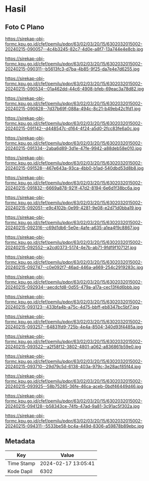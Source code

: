 # Hasil

## Foto C Plano

https://sirekap-obj-formc.kpu.go.id/cfef/pemilu/pdpr/63/02/03/20/15/6302032015002-20240215-090057--4c4b3245-82c7-4d0e-a8f7-13a744e4e8cb.jpg

https://sirekap-obj-formc.kpu.go.id/cfef/pemilu/pdpr/63/02/03/20/15/6302032015002-20240215-090311--b5613fc3-d7ba-4b85-9f25-da7e4e7d6255.jpg

https://sirekap-obj-formc.kpu.go.id/cfef/pemilu/pdpr/63/02/03/20/15/6302032015002-20240215-090534--01a462dd-44c6-4908-bfeb-69eac3a78d82.jpg

https://sirekap-obj-formc.kpu.go.id/cfef/pemilu/pdpr/63/02/03/20/15/6302032015002-20240215-090828--7d37b69f-088a-494c-8c21-b49eb42c1fd1.jpg

https://sirekap-obj-formc.kpu.go.id/cfef/pemilu/pdpr/63/02/03/20/15/6302032015002-20240215-091142--d448547c-d164-4f24-a5d0-2fcc83fe6a0c.jpg

https://sirekap-obj-formc.kpu.go.id/cfef/pemilu/pdpr/63/02/03/20/15/6302032015002-20240215-091334--2aba6d89-3d1e-47fe-9942-a88deb58e010.jpg

https://sirekap-obj-formc.kpu.go.id/cfef/pemilu/pdpr/63/02/03/20/15/6302032015002-20240215-091528--467e643a-93ca-4bb0-b1ad-540dbd53d8b8.jpg

https://sirekap-obj-formc.kpu.go.id/cfef/pemilu/pdpr/63/02/03/20/15/6302032015002-20240215-091832--6669a878-921f-47d2-8194-6e6d1f38bc6a.jpg

https://sirekap-obj-formc.kpu.go.id/cfef/pemilu/pdpr/63/02/03/20/15/6302032015002-20240215-092051--e9c4102b-0e99-4281-9e08-e2d71d0bba19.jpg

https://sirekap-obj-formc.kpu.go.id/cfef/pemilu/pdpr/63/02/03/20/15/6302032015002-20240215-092316--c69d1db6-5e0e-4afe-a635-a1ea4f9c8867.jpg

https://sirekap-obj-formc.kpu.go.id/cfef/pemilu/pdpr/63/02/03/20/15/6302032015002-20240215-092552--a2cd0373-5174-4e7b-ab71-9fdf9f10712f.jpg

https://sirekap-obj-formc.kpu.go.id/cfef/pemilu/pdpr/63/02/03/20/15/6302032015002-20240215-092747--c0e092f7-46ad-446a-a669-254c2919283c.jpg

https://sirekap-obj-formc.kpu.go.id/cfef/pemilu/pdpr/63/02/03/20/15/6302032015002-20240215-092934--aecdcfd8-0d55-479a-a17a-cec13f4d6bbb.jpg

https://sirekap-obj-formc.kpu.go.id/cfef/pemilu/pdpr/63/02/03/20/15/6302032015002-20240215-093123--433bfa4b-a75c-4d75-bbff-eb8347bc5bf7.jpg

https://sirekap-obj-formc.kpu.go.id/cfef/pemilu/pdpr/63/02/03/20/15/6302032015002-20240215-093257--64831fd9-725b-4e4a-8504-340d93f4485a.jpg

https://sirekap-obj-formc.kpu.go.id/cfef/pemilu/pdpr/63/02/03/20/15/6302032015002-20240215-093522--a2f58f12-3802-4801-a062-a836861b59e0.jpg

https://sirekap-obj-formc.kpu.go.id/cfef/pemilu/pdpr/63/02/03/20/15/6302032015002-20240215-093710--29d79c5d-6138-403a-979c-3e28acf85f44.jpg

https://sirekap-obj-formc.kpu.go.id/cfef/pemilu/pdpr/63/02/03/20/15/6302032015002-20240215-093925--58b75285-36fe-46ca-aceb-0bdf46449d46.jpg

https://sirekap-obj-formc.kpu.go.id/cfef/pemilu/pdpr/63/02/03/20/15/6302032015002-20240215-094128--b58343ce-74fb-47ad-9a81-3c91ac5f302a.jpg

https://sirekap-obj-formc.kpu.go.id/cfef/pemilu/pdpr/63/02/03/20/15/6302032015002-20240215-094311--5533be58-bc4a-449d-8306-a59878b89ebc.jpg


## Metadata

| Key        | Value               |
| ---------- | ------------------- |
| Time Stamp | 2024-02-17 13:05:41 |
| Kode Dapil | 6302                |



